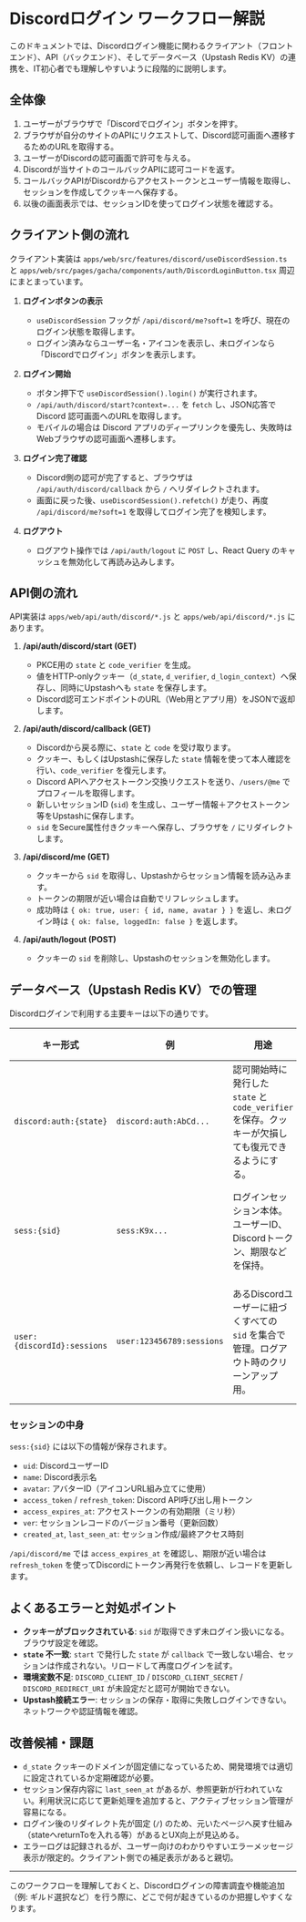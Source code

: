 # Discordログイン ワークフロー解説

このドキュメントでは、Discordログイン機能に関わるクライアント（フロントエンド）、API（バックエンド）、そしてデータベース（Upstash Redis KV）の連携を、IT初心者でも理解しやすいように段階的に説明します。

## 全体像
1. ユーザーがブラウザで「Discordでログイン」ボタンを押す。
2. ブラウザが自分のサイトのAPIにリクエストして、Discord認可画面へ遷移するためのURLを取得する。
3. ユーザーがDiscordの認可画面で許可を与える。
4. Discordが当サイトのコールバックAPIに認可コードを返す。
5. コールバックAPIがDiscordからアクセストークンとユーザー情報を取得し、セッションを作成してクッキーへ保存する。
6. 以後の画面表示では、セッションIDを使ってログイン状態を確認する。

## クライアント側の流れ
クライアント実装は `apps/web/src/features/discord/useDiscordSession.ts` と `apps/web/src/pages/gacha/components/auth/DiscordLoginButton.tsx` 周辺にまとまっています。

1. **ログインボタンの表示**
   - `useDiscordSession` フックが `/api/discord/me?soft=1` を呼び、現在のログイン状態を取得します。
   - ログイン済みならユーザー名・アイコンを表示し、未ログインなら「Discordでログイン」ボタンを表示します。

2. **ログイン開始**
   - ボタン押下で `useDiscordSession().login()` が実行されます。
   - `/api/auth/discord/start?context=...` を `fetch` し、JSON応答で Discord 認可画面へのURLを取得します。
   - モバイルの場合は Discord アプリのディープリンクを優先し、失敗時はWebブラウザの認可画面へ遷移します。

3. **ログイン完了確認**
   - Discord側の認可が完了すると、ブラウザは `/api/auth/discord/callback` から `/` へリダイレクトされます。
   - 画面に戻った後、`useDiscordSession().refetch()` が走り、再度 `/api/discord/me?soft=1` を取得してログイン完了を検知します。

4. **ログアウト**
   - ログアウト操作では `/api/auth/logout` に `POST` し、React Query のキャッシュを無効化して再読み込みします。

## API側の流れ
API実装は `apps/web/api/auth/discord/*.js` と `apps/web/api/discord/*.js` にあります。

1. **/api/auth/discord/start (GET)**
   - PKCE用の `state` と `code_verifier` を生成。
   - 値をHTTP-onlyクッキー（`d_state`, `d_verifier`, `d_login_context`）へ保存し、同時にUpstashへも `state` を保存します。
   - Discord認可エンドポイントのURL（Web用とアプリ用）をJSONで返却します。

2. **/api/auth/discord/callback (GET)**
   - Discordから戻る際に、`state` と `code` を受け取ります。
   - クッキー、もしくはUpstashに保存した `state` 情報を使って本人確認を行い、`code_verifier` を復元します。
   - Discord APIへアクセストークン交換リクエストを送り、`/users/@me` でプロフィールを取得します。
   - 新しいセッションID (`sid`) を生成し、ユーザー情報＋アクセストークン等をUpstashに保存します。
   - `sid` をSecure属性付きクッキーへ保存し、ブラウザを `/` にリダイレクトします。

3. **/api/discord/me (GET)**
   - クッキーから `sid` を取得し、Upstashからセッション情報を読み込みます。
   - トークンの期限が近い場合は自動でリフレッシュします。
   - 成功時は `{ ok: true, user: { id, name, avatar } }` を返し、未ログイン時は `{ ok: false, loggedIn: false }` を返します。

4. **/api/auth/logout (POST)**
   - クッキーの `sid` を削除し、Upstashのセッションを無効化します。

## データベース（Upstash Redis KV）での管理
Discordログインで利用する主要キーは以下の通りです。

| キー形式 | 例 | 用途 | 保存期限 |
| --- | --- | --- | --- |
| `discord:auth:{state}` | `discord:auth:AbCd...` | 認可開始時に発行した `state` と `code_verifier` を保存。クッキーが欠損しても復元できるようにする。 | 10分 |
| `sess:{sid}` | `sess:K9x...` | ログインセッション本体。ユーザーID、Discordトークン、期限などを保持。 | 30日（アクセス毎に延長） |
| `user:{discordId}:sessions` | `user:123456789:sessions` | あるDiscordユーザーに紐づくすべての `sid` を集合で管理。ログアウト時のクリーンアップ用。 | 30日（セッション削除時に更新） |

### セッションの中身
`sess:{sid}` には以下の情報が保存されます。

- `uid`: DiscordユーザーID
- `name`: Discord表示名
- `avatar`: アバターID（アイコンURL組み立てに使用）
- `access_token` / `refresh_token`: Discord API呼び出し用トークン
- `access_expires_at`: アクセストークンの有効期限（ミリ秒）
- `ver`: セッションレコードのバージョン番号（更新回数）
- `created_at`, `last_seen_at`: セッション作成/最終アクセス時刻

`/api/discord/me` では `access_expires_at` を確認し、期限が近い場合は `refresh_token` を使ってDiscordにトークン再発行を依頼し、レコードを更新します。

## よくあるエラーと対処ポイント
- **クッキーがブロックされている**: `sid` が取得できず未ログイン扱いになる。ブラウザ設定を確認。
- **`state` 不一致**: `start` で発行した `state` が `callback` で一致しない場合、セッションは作成されない。リロードして再度ログインを試す。
- **環境変数不足**: `DISCORD_CLIENT_ID` / `DISCORD_CLIENT_SECRET` / `DISCORD_REDIRECT_URI` が未設定だと認可が開始できない。
- **Upstash接続エラー**: セッションの保存・取得に失敗しログインできない。ネットワークや認証情報を確認。

## 改善候補・課題
- `d_state` クッキーのドメインが固定値になっているため、開発環境では適切に設定されているか定期確認が必要。
- セッション保存内容に `last_seen_at` があるが、参照更新が行われていない。利用状況に応じて更新処理を追加すると、アクティブセッション管理が容易になる。
- ログイン後のリダイレクト先が固定 (`/`) のため、元いたページへ戻す仕組み（stateへreturnToを入れる等）があるとUX向上が見込める。
- エラーログは記録されるが、ユーザー向けのわかりやすいエラーメッセージ表示が限定的。クライアント側での補足表示があると親切。

---
このワークフローを理解しておくと、Discordログインの障害調査や機能追加（例: ギルド選択など）を行う際に、どこで何が起きているのか把握しやすくなります。
